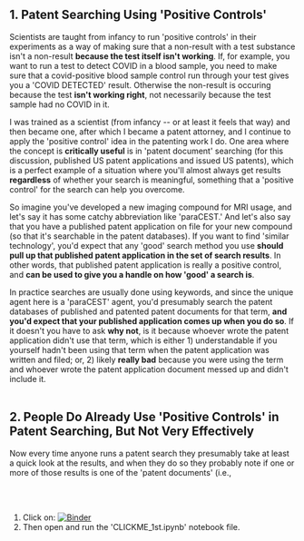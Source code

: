 ## 1. Patent Searching Using 'Positive Controls'
Scientists are taught from infancy to run 'positive controls' in their experiments as a way of making sure that a non-result with a test substance isn't a non-result **because the test itself isn't working**.  If, for example, you want to run a test to detect COVID in a blood sample, you need to make sure that a covid-positive blood sample control run through your test gives you a 'COVID DETECTED' result.  Otherwise the non-result is occuring because the test **isn't working right**, not necessarily because the test sample had no COVID in it.

I was trained as a scientist (from infancy -- or at least it feels that way) and then became one, after which I became a patent attorney, and I continue to apply the 'positive control' idea in the patenting work I do.  One area where the concept is **critically useful** is in 'patent document' searching (for this discussion, published US patent applications and issued US patents), which is a perfect example of a situation where you'll almost always get results **regardless** of whether your search is meaningful, something that a 'positive control' for the search can help you overcome.

So imagine you've developed a new imaging compound for MRI usage, and let's say it has some catchy abbreviation like 'paraCEST.'  And let's also say that you have a published patent application on file for your new compound (so that it's searchable in the patent databases).  If you want to find 'similar technology', you'd expect that any 'good' search method you use **should pull up that published patent application in the set of search results**.  In other words, that published patent application is really a positive control, and **can be used to give you a handle on how 'good' a search is**.

In practice searches are usually done using keywords, and since the unique agent here is a 'paraCEST' agent, you'd presumably search the patent databases of published and patented patent documents for that term, **and you'd expect that your published application comes up when you do so**.  If it doesn't you have to ask **why not**, is it because whoever wrote the patent application didn't use that term, which is either 1) understandable if you yourself hadn't been using that term when the patent application was written and filed; or, 2) likely **really bad** because you were using the term and whoever wrote the patent application document messed up and didn't include it.
<br><br>

## 2. People Do Already Use 'Positive Controls' in Patent Searching, But Not Very Effectively
Now every time anyone runs a patent search they presumably take at least a quick look at the results, and when they do so they probably note if one or more of those results is one of the 'patent documents' (i.e., 

<br><br>
1. Click on: [![Binder](https://mybinder.org/badge_logo.svg)](https://mybinder.org/v2/gh/andrewscheinman/test/HEAD)
2. Then open and run the 'CLICKME_1st.ipynb' notebook file.
